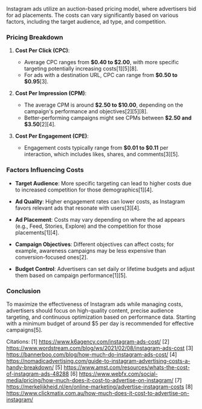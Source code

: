 Instagram ads utilize an auction-based pricing model, where advertisers bid for ad placements. The costs can vary significantly based on various factors, including the target audience, ad type, and competition.

### Pricing Breakdown

1. **Cost Per Click (CPC)**: 
   - Average CPC ranges from **$0.40 to $2.00**, with more specific targeting potentially increasing costs[1][5][8].
   - For ads with a destination URL, CPC can range from **$0.50 to $0.95**[3].

2. **Cost Per Impression (CPM)**:
   - The average CPM is around **$2.50 to $10.00**, depending on the campaign's performance and objectives[2][5][8].
   - Better-performing campaigns might see CPMs between **$2.50 and $3.50**[2][4].

3. **Cost Per Engagement (CPE)**:
   - Engagement costs typically range from **$0.01 to $0.11** per interaction, which includes likes, shares, and comments[3][5].

### Factors Influencing Costs

- **Target Audience**: More specific targeting can lead to higher costs due to increased competition for those demographics[1][4].
  
- **Ad Quality**: Higher engagement rates can lower costs, as Instagram favors relevant ads that resonate with users[3][4].

- **Ad Placement**: Costs may vary depending on where the ad appears (e.g., Feed, Stories, Explore) and the competition for those placements[1][4].

- **Campaign Objectives**: Different objectives can affect costs; for example, awareness campaigns may be less expensive than conversion-focused ones[2].

- **Budget Control**: Advertisers can set daily or lifetime budgets and adjust them based on campaign performance[1][5].

### Conclusion

To maximize the effectiveness of Instagram ads while managing costs, advertisers should focus on high-quality content, precise audience targeting, and continuous optimization based on performance data. Starting with a minimum budget of around $5 per day is recommended for effective campaigns[5].

Citations:
[1] https://www.k6agency.com/instagram-ads-cost/
[2] https://www.wordstream.com/blog/ws/2021/02/08/instagram-ads-cost
[3] https://bannerboo.com/blog/how-much-do-instagram-ads-cost/
[4] https://nomadicadvertising.com/guide-to-instagram-advertising-costs-a-handy-breakdown/
[5] https://www.amst.com/resources/whats-the-cost-of-instagram-ads-48288
[6] https://www.webfx.com/social-media/pricing/how-much-does-it-cost-to-advertise-on-instagram/
[7] https://merkelijkheid.nl/en/online-marketing/advertise-instagram-costs
[8] https://www.clickmatix.com.au/how-much-does-it-cost-to-advertise-on-instagram/